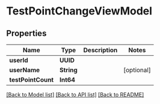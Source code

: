 # TestPointChangeViewModel

## Properties
Name | Type | Description | Notes
------------ | ------------- | ------------- | -------------
**userId** | **UUID** |  | 
**userName** | **String** |  | [optional] 
**testPointCount** | **Int64** |  | 

[[Back to Model list]](../README.md#documentation-for-models) [[Back to API list]](../README.md#documentation-for-api-endpoints) [[Back to README]](../README.md)


